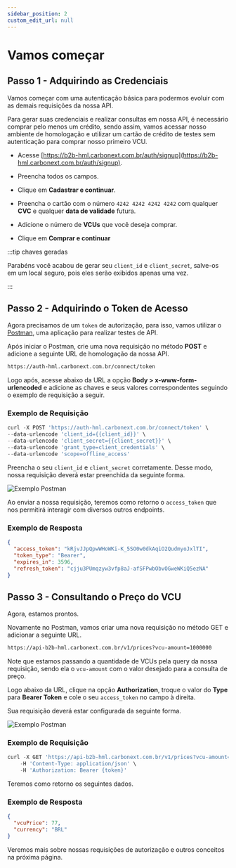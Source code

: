 ```yaml
---
sidebar_position: 2
custom_edit_url: null
---
```


# Vamos começar

## Passo 1 - Adquirindo as Credenciais

Vamos começar com uma autenticação básica para podermos evoluir com as demais requisições da nossa API.

Para gerar suas credenciais e realizar consultas em nossa API, é necessário comprar pelo menos um crédito, sendo assim, vamos acessar nosso ambiente de homologação e utilizar um cartão de crédito de testes sem autenticação para comprar nosso primeiro VCU.

* Acesse [https://b2b-hml.carbonext.com.br/auth/signup](https://b2b-hml.carbonext.com.br/auth/signup).

* Preencha todos os campos.

* Clique em **Cadastrar e continuar**.

* Preencha o cartão com o número `4242 4242 4242 4242` com qualquer **CVC** e qualquer **data de validade** futura.

* Adicione o número de **VCUs** que você deseja comprar.

* Clique em **Comprar e continuar**

:::tip chaves geradas

Parabéns você acabou de gerar seu `client_id` e `client_secret`, salve-os em um local seguro, pois eles serão exibidos apenas uma vez.

:::

## Passo 2 - Adquirindo o Token de Acesso

Agora precisamos de um `token` de autorização, para isso, vamos utilizar o [Postman](https://www.postman.com/downloads/), uma aplicação para realizar testes de API.

Após iniciar o Postman, crie uma nova requisição no método **POST** e adicione a seguinte URL de homologação da nossa API.

```md title="BASE URL"
https://auth-hml.carbonext.com.br/connect/token
```

Logo após, acesse abaixo da URL a opção **Body > x-www-form-urlencoded** e adicione as chaves e seus valores correspondentes seguindo o exemplo de requisição a seguir.

### Exemplo de Requisição

```javascript
curl -X POST 'https://auth-hml.carbonext.com.br/connect/token' \
--data-urlencode 'client_id={{client_id}}' \
--data-urlencode 'client_secret={{client_secret}}' \
--data-urlencode 'grant_type=client_credentials' \
--data-urlencode 'scope=offline_access'
```

Preencha o seu `client_id` e `client_secret` corretamente. Desse modo, nossa requisição deverá estar preenchida da seguinte forma.

![Exemplo Postman](/img/examples/postman-1.jpg)

Ao enviar a nossa requisição, teremos como retorno o `access_token` que nos permitirá interagir com diversos outros endpoints.

### Exemplo de Resposta

```json
{
  "access_token": "kRjvJJpQpwWHoWKi-K_5SO0w0dkAqiO2QudmyoJxlTI",
  "token_type": "Bearer",
  "expires_in": 3596,
  "refresh_token": "cjju3PUmqzyw3vfp8aJ-afSFPwbObvOGweWKiQ5ezNA"
}
```

## Passo 3 - Consultando o Preço do VCU

Agora, estamos prontos.

Novamente no Postman, vamos criar uma nova requisição no método GET e adicionar a seguinte URL.

```md title="BASE URL"
https://api-b2b-hml.carbonext.com.br/v1/prices?vcu-amount=1000000
```

Note que estamos passando a quantidade de VCUs pela query da nossa requisição, sendo ela o `vcu-amount` com o valor desejado para a consulta de preço.

Logo abaixo da URL, clique na opção **Authorization**, troque o valor do **Type** para **Bearer Token** e cole o seu `access_token` no campo à direita.

Sua requisição deverá estar configurada da seguinte forma.

![Exemplo Postman](/img/examples/postman-2.jpg)

### Exemplo de Requisição

```javascript
curl -X GET 'https://api-b2b-hml.carbonext.com.br/v1/prices?vcu-amount=1000000' \
    -H 'Content-Type: application/json' \
    -H 'Authorization: Bearer {token}'
```

Teremos como retorno os seguintes dados.

### Exemplo de Resposta

```json
{
  "vcuPrice": 77,
  "currency": "BRL"
}
```

Veremos mais sobre nossas requisições de autorização e outros conceitos na próxima página.
